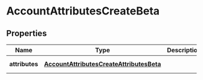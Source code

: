 # AccountAttributesCreateBeta

## Properties

Name | Type | Description | Notes
------------ | ------------- | ------------- | -------------
**attributes** | [**AccountAttributesCreateAttributesBeta**](AccountAttributesCreateAttributesBeta.md) |  | [default to undefined]

